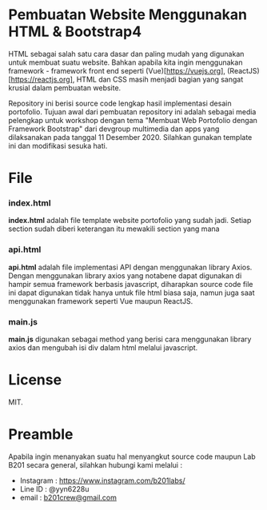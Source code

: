 # Pembuatan Website Menggunakan HTML & Bootstrap4

HTML sebagai salah satu cara dasar dan paling mudah yang digunakan untuk membuat suatu website. Bahkan apabila kita ingin menggunakan framework - framework front end seperti (Vue)[https://vuejs.org], (ReactJS)[https://reactjs.org], HTML dan CSS masih menjadi bagian yang sangat krusial dalam pembuatan website.

Repository ini berisi source code lengkap hasil implementasi desain portofolio. Tujuan awal dari pembuatan repository ini adalah sebagai media pelengkap untuk workshop dengan tema "Membuat Web Portofolio dengan Framework Bootstrap" dari devgroup multimedia dan apps yang dilaksanakan pada tanggal 11 Desember 2020. Silahkan gunakan template ini dan modifikasi sesuka hati.

# File

### index.html
**index.html** adalah file template website portofolio yang sudah jadi. Setiap section sudah diberi keterangan itu mewakili section yang mana

### api.html
**api.html** adalah file implementasi API dengan menggunakan library Axios. Dengan menggunakan library axios yang notabene dapat digunakan di hampir semua framework berbasis javascript, diharapkan source code file ini dapat digunakan tidak hanya untuk file html biasa saja, namun juga saat menggunakan framework seperti Vue maupun ReactJS.

### main.js
**main.js** digunakan sebagai method yang berisi cara menggunakan library axios dan mengubah isi div dalam html melalui javascript.

# License
MIT.

# Preamble
Apabila ingin menanyakan suatu hal menyangkut source code maupun Lab B201 secara general, silahkan hubungi kami melalui :

- Instagram : https://www.instagram.com/b201labs/
- Line ID      : @yyn6228u
- email : b201crew@gmail.com
